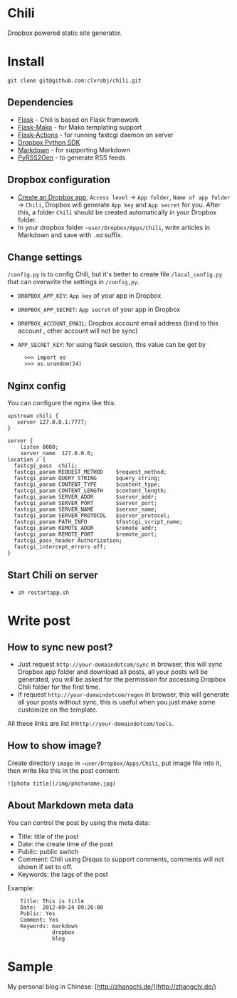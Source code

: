 Chili
=====
Dropbox powered static site generator.

# Install
`git clone git@github.com:clvrobj/chili.git`

## Dependencies
* [Flask](http://flask.pocoo.org/) - Chili is based on Flask framework
* [Flask-Mako](http://packages.python.org/Flask-Mako/) - for Mako templating support
* [Flask-Actions](http://packages.python.org/Flask-Actions/) - for running fastcgi daemon on server
* [Dropbox Python SDK](https://www.dropbox.com/developers/reference/sdk)
* [Markdown](http://pypi.python.org/pypi/Markdown) - for supporting Markdown
* [PyRSS2Gen](http://pypi.python.org/pypi/PyRSS2Gen) - to generate RSS feeds

## Dropbox configuration
* [Create an Dropbox app](https://www.dropbox.com/developers/apps), `Access level` → `App folder`, `Name of app folder` → `Chili`, Dropbox will generate `App key` and `App secret` for you. After this, a folder `Chili` should be created automatically in your Dropbox folder.
* In your dropbox folder `~user/Dropbox/Apps/Chili`, write articles in Markdown and save with `.md` suffix.

## Change settings
`/config.py` is to config Chili, but it's better to create file `/local_config.py` that can overwrite the settings in `/config,py`.

* `DROPBOX_APP_KEY`: `App key` of your app in Dropbox
* `DROPBOX_APP_SECRET`: `App secret` of your app in Dropbox
* `DROPBOX_ACCOUNT_EMAIL`: Dropbox account email address (bind to this account , other account will not be sync)
* `APP_SECRET_KEY`: for using flask session, this value can be get by

		>>> import os
		>>> os.urandom(24)

## Nginx config
You can configure the nginx like this:

    upstream chili {
	   server 127.0.0.1:7777;
   	}

	server {
		listen 8080;
		server_name  127.0.0.0;
	location / {
	  fastcgi_pass  chili;
	  fastcgi_param REQUEST_METHOD    $request_method;
	  fastcgi_param QUERY_STRING      $query_string;
	  fastcgi_param CONTENT_TYPE      $content_type;
	  fastcgi_param CONTENT_LENGTH    $content_length;
	  fastcgi_param SERVER_ADDR       $server_addr;
	  fastcgi_param SERVER_PORT       $server_port;
	  fastcgi_param SERVER_NAME       $server_name;
	  fastcgi_param SERVER_PROTOCOL   $server_protocol;
	  fastcgi_param PATH_INFO         $fastcgi_script_name;
	  fastcgi_param REMOTE_ADDR       $remote_addr;
	  fastcgi_param REMOTE_PORT       $remote_port;
	  fastcgi_pass_header Authorization;
	  fastcgi_intercept_errors off;
	}

## Start Chili on server
* `sh restartapp.sh`

# Write post
## How to sync new post?
* Just request `http://your-domaindotcom/sync` in browser,  this will sync Dropbox app folder and download all posts, all your posts will be generated,  you will be asked for the permission for accessing Dropbox Chili folder for the first time.
* If request `http://your-domaindotcom/regen` in browser, this will generate all your posts without sync, this is useful when you just make some customize on the template.

All these links are list in`http://your-domaindotcom/tools`.

## How to show image?
Create directory `image` in `~user/Dropbox/Apps/Chili`, put image file into it, then write like this in the post content:

`![photo title](/img/photoname.jpg)`

## About Markdown meta data
You can control the post by using the meta data:
* Title: title of the post
* Date: the create time of the post
* Public: public switch
* Comment: Chili using Disqus to support comments, comments will not shown if set to off.
* Keywords: the tags of the post

Example:

		Title: This is title
		Date:  2012-09-24 09:26:00
		Public: Yes
		Comment: Yes
		Keywords: markdown
                  dropbox
                  blog


# Sample
My personal blog in Chinese: [http://zhangchi.de/](http://zhangchi.de/)